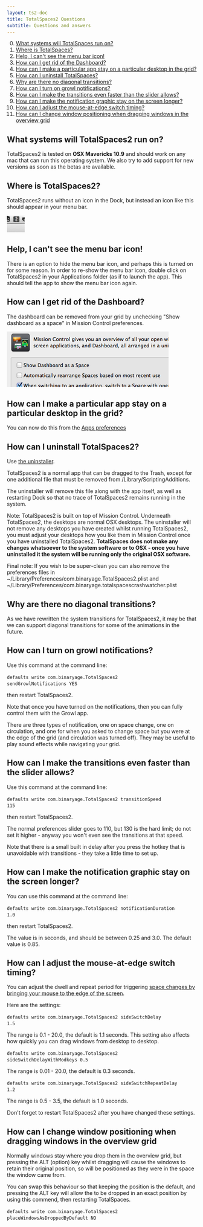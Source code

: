 ```yaml
---
layout: ts2-doc
title: TotalSpaces2 Questions
subtitle: Questions and answers
---
```


0. [What systems will TotalSpaces run on?](#system-requirements)
0. [Where is TotalSpaces?](#finding-totalspaces)
0. [Help, I can't see the menu bar icon!](#menubar-icon)
0. [How can I get rid of the Dashboard?](#no-dashboard)
0. [How can I make a particular app stay on a particular desktop in the grid?](#app-assignments)
0. [How can I uninstall TotalSpaces?](#uninstall)
0. [Why are there no diagonal transitions?](#diagonal-transitions)
0. [How can I turn on growl notifications?](#growl-notifications)
0. [How can I make the transitions even faster than the slider allows?](#faster-transitions)
0. [How can I make the notification graphic stay on the screen longer?](#longer-notifications)
0. [How can I adjust the mouse-at-edge switch timing?](#mouse-edge-timings)
0. [How can I change window positioning when dragging windows in the overview grid](#place-window-as-dropped)

## <a id="system-requirements"></a>What systems will TotalSpaces2 run on?

TotalSpaces2 is tested on **OSX Mavericks 10.9** and should work on any mac that can run this operating system. We also try to add support for new versions as soon as the betas are available.

## <a id="finding-totalspaces"></a>Where is TotalSpaces2?

TotalSpaces2 runs without an icon in the Dock, but instead an icon like this should appear in your menu bar.

<img src="/images/menubar-icon.png">

## <a id="menubar-icon"></a>Help, I can't see the menu bar icon!

There is an option to hide the menu bar icon, and perhaps this is turned on for some reason. In order to re-show the menu bar icon, double click on TotalSpaces2 in your Applications folder (as if to launch the app). This should tell the app to show the menu bar icon again.

## <a id="no-dashboard"></a>How can I get rid of the Dashboard?

The dashboard can be removed from your grid by unchecking "Show dashboard as a space" in Mission Control preferences.

<img src="/images/show-dashboard-as-a-space.png">

## <a id="app-assignments"></a>How can I make a particular app stay on a particular desktop in the grid?

You can now do this from the [Apps preferences](/apps)

## <a id="uninstall"></a>How can I uninstall TotalSpaces2?

Use [the uninstaller](http://downloads.binaryage.com/TotalSpaces2Uninstaller.zip).

TotalSpaces2 is a normal app that can be dragged to the Trash, except for one additional file that must be removed from /Library/ScriptingAdditions.

The uninstaller will remove this file along with the app itself, as well as restarting Dock so that no trace of TotalSpaces2 remains running in the system.

Note: TotalSpaces2 is built on top of Mission Control. Underneath TotalSpaces2, the desktops are normal OSX desktops. The uninstaller will not remove any desktops you have created whilst running TotalSpaces2, you must adjust your desktops how you like them in Mission Control once you have uninstalled TotalSpaces2.
**TotalSpaces does not make any changes whatsoever to the system software or to OSX - once you have uninstalled it the system will be running only the original OSX software.**

Final note: If you wish to be super-clean you can also remove the preferences files in ~/Library/Preferences/com.binaryage.TotalSpaces2.plist and ~/Library/Preferences/com.binaryage.totalspacescrashwatcher.plist

## <a id="diagonal-transitions"></a>Why are there no diagonal transitions?

As we have rewritten the system transitions for TotalSpaces2, it may be that we can support diagonal transitions for some of the animations in the future.

## <a id="growl-notifications"></a>How can I turn on growl notifications?

Use this command at the command line:

<code>defaults write com.binaryage.TotalSpaces2 sendGrowlNotifications YES</code>

then restart TotalSpaces2.

Note that once you have turned on the notifications, then you can fully control them with the Growl app.

There are three types of notification, one on space change, one on circulation, and one for when you asked to change space but you were at the edge of the grid (and circulation was turned off). They may be useful to play sound effects while navigating your grid.

## <a id="faster-transitions"></a>How can I make the transitions even faster than the slider allows?

Use this command at the command line:

<code>defaults write com.binaryage.TotalSpaces2 transitionSpeed 115</code>

then restart TotalSpaces2. 

The normal preferences slider goes to 110, but 130 is the hard limit; do not set it higher - anyway you won't even see the transitions at that speed. 

Note that there is a small built in delay after you press the hotkey that is unavoidable with transitions - they take a little time to set up.

## <a id="longer-notifications"></a>How can I make the notification graphic stay on the screen longer?

You can use this command at the command line:

<code>defaults write com.binaryage.TotalSpaces2 notificationDuration 1.0</code>

then restart TotalSpaces2. 

The value is in seconds, and should be between 0.25 and 3.0. The default value is 0.85.

## <a id="mouse-edge-timings"></a>How can I adjust the mouse-at-edge switch timing?

You can adjust the dwell and repeat period for triggering [space changes by bringing your mouse to the edge of the screen](/mouse-edges2).

Here are the settings:

<code>defaults write com.binaryage.TotalSpaces2 sideSwitchDelay 1.5</code>

The range is 0.1 - 20.0, the default is 1.1 seconds. This setting also affects how quickly you can drag windows from desktop to desktop.

<code>defaults write com.binaryage.TotalSpaces2 sideSwitchDelayWithModkeys 0.5</code>

The range is 0.01 - 20.0, the default is 0.3 seconds.

<code>defaults write com.binaryage.TotalSpaces2 sideSwitchRepeatDelay 1.2</code>

The range is 0.5 - 3.5, the default is 1.0 seconds.

Don't forget to restart TotalSpaces2 after you have changed these settings.

## <a id="place-window-as-dropped"></a>How can I change window positioning when dragging windows in the overview grid

Normally windows stay where you drop them in the overview grid, but pressing the ALT (option) key whilst dragging will cause the windows to retain their original position, so will be positioned as they were in the space the window came from.

You can swap this behaviour so that keeping the position is the default, and pressing the ALT key will allow the to be dropped in an exact position by using this commend, then restarting TotalSpaces.

<code>defaults write com.binaryage.TotalSpaces2 placeWindowsAsDroppedByDefault NO</code>
